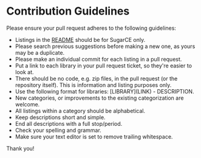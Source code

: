 # Contribution Guidelines
Please ensure your pull request adheres to the following guidelines:

* Listings in the [README](README.md) should be for SugarCE only. 
* Please search previous suggestions before making a new one, as yours may be a duplicate.
* Please make an individual commit for each listing in a pull request.
* Put a link to each library in your pull request ticket, so they're easier to look at.
* There should be no code, e.g. zip files, in the pull request (or the repository itself). This is information and listing purposes only. 
* Use the following format for libraries: \[LIBRARY\]\(LINK\) - DESCRIPTION.
* New categories, or improvements to the existing categorization are welcome.
* All listings within a category should be alphabetical. 
* Keep descriptions short and simple. 
* End all descriptions with a full stop/period.
* Check your spelling and grammar.
* Make sure your text editor is set to remove trailing whitespace.

Thank you!